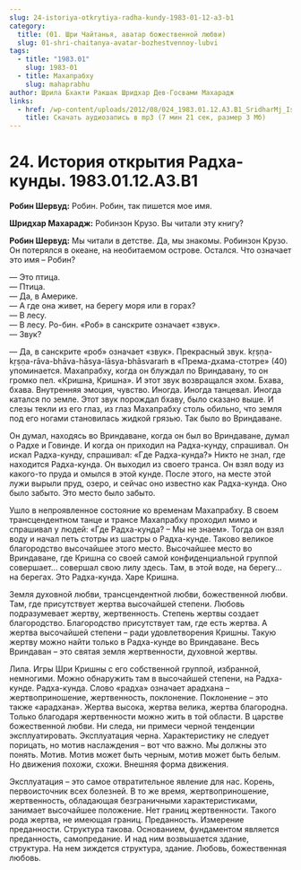 ```yaml
---
slug: 24-istoriya-otkrytiya-radha-kundy-1983-01-12-a3-b1
category:
  title: (01. Шри Чайтанья, аватар божественной любви)
  slug: 01-shri-chaitanya-avatar-bozhestvennoy-lubvi
tags:
  - title: "1983.01"
    slug: 1983-01
  - title: Махапрабху
    slug: mahaprabhu
author: Шрила Бхакти Ракшак Шридхар Дев-Госвами Махарадж
links:
  - href: /wp-content/uploads/2012/08/024_1983.01.12.A3.B1_SridharMj_Istoriya_otkrytiya_Radha-kundy1.mp3
    title: Скачать аудиозапись в mp3 (7 мин 21 сек, размер 3 Мб)
---
```


# 24. История открытия Радха-кунды. 1983.01.12.A3.B1

**Робин Шервуд:** Робин. Робин, так пишется мое имя.

**Шридхар Махарадж:** Робинзон Крузо. Вы читали эту книгу?

**Робин Шервуд:** Мы читали в детстве. Да, мы знакомы. Робинзон Крузо. Он потерялся в океане, на необитаемом острове. Остался. Что означает это имя – Робин?

— Это птица.\
— Птица.\
— Да, в Америке.\
— А где она живет, на берегу моря или в горах?\
— В лесу.\
— В лесу. Ро-бин. «Роб» в санскрите означает «звук».\
— Звук?

— Да, в санскрите «роб» означает «звук». Прекрасный звук. kṛṣṇa-kṛṣṇa-rāva-bhāva-hāsya-lāsya-bhāsvaraḿ в «Према-дхама-стотре» (40) упоминается. Махапрабху, когда он блуждал по Вриндавану, то он громко пел. «Кришна, Кришна». И этот звук возвращался эхом. Бхава, бхава. Внутренняя эмоция, чувство. Иногда. Иногда танцевал. Иногда катался по земле. Этот звук порождал бхаву, было сказано выше. И слезы текли из его глаз, из глаз Махапрабху столь обильно, что земля под его ногами становилась жидкой грязью. Так было во Вриндаване.

Он думал, находясь во Вриндаване, когда он был во Вриндаване, думал о Радхе и Говинде. И когда он приходил на Радха-кунду, спрашивал. Он искал Радха-кунду, спрашивал: «Где Радха-кунда?» Никто не знал, где находится Радха-кунда. Он выходил из своего транса. Он взял воду из какого-то пруда и омылся в этой кунде. После этого, на месте этой лужи вырыли пруд, озеро, и сейчас оно известно как Радха-кунда. Оно было забыто. Это место было забыто.

Ушло в непроявленное состояние ко временам Махапрабху. В своем трансцендентном танце и трансе Махапрабху проходил мимо и спрашивал у людей: «Где Радха-кунда? – Мы не знаем». Тогда он взял воду и начал петь стотры из шастры о Радха-кунде. Таково великое благородство высочайшее этого место. Высочайшее место во Вриндаване, где Кришна со своей самой конфиденциальной группой совершает… совершал свою лилу здесь. Там, в этой воде, на берегу… на берегах. Это Радха-кунда. Харе Кришна.

Земля духовной любви, трансцендентной любви, божественной любви. Там, где присутствует жертва высочайшей степени. Любовь подразумевает жертву, жертвенность. Степень жертвы создает благородство. Благородство присутствует там, где есть жертва. А жертва высочайшей степени – ради удовлетворения Кришны. Такую жертву можно найти только в Радха-кунде во Вриндаване. Весь Вриндаван – это святая земля жертвенности, духовной жертвы.

Лила. Игры Шри Кришны с его собственной группой, избранной, немногими. Можно обнаружить там в высочайшей степени, на Радха-кунде. Радха-кунда. Слово «радха» означает арадхана – жертвоприношение, жертвенность, поклонение. Поклонение – это также «арадхана». Жертва высока, жертва велика, жертва благородна. Только благодаря жертвенности можно жить в той области. В царстве божественной любви. Ни следа, ни примеси черной тенденции эксплуатировать. Эксплуатация черна. Характеристику не следует порицать, но мотив наслаждения – вот что важно. Мы должны это понять. Мотив. Мотив может быть черным, мотив может быть белым. Но движения похожи, схожи. Внешняя форма движения.

Эксплуатация – это самое отвратительное явление для нас. Корень, первоисточник всех болезней. В то же время, жертвоприношение, жертвенность, обладающая безграничными характеристиками, занимает высочайшее положение. Нет границ жертвенности. Такого рода жертва, не имеющая границ. Преданность. Измерение преданности. Структура такова. Основанием, фундаментом является преданность, самопредание. И над ним возвышается здание, структура. На нем зиждется структура, здание. Любовь, божественная любовь.

